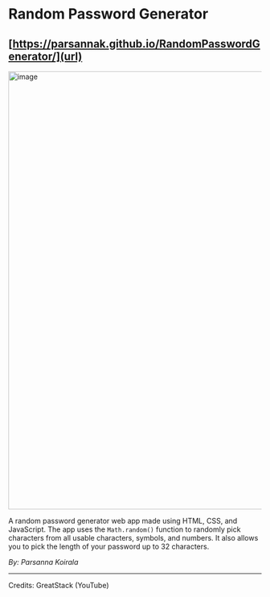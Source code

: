 # Random Password Generator
[https://parsannak.github.io/RandomPasswordGenerator/](url)
---
<img width="870" alt="image" src="https://github.com/user-attachments/assets/40029354-c46e-4394-91d7-ff031432af6b">

A random password generator web app made using HTML, CSS, and JavaScript. The app uses the `Math.random()` function to
randomly pick characters from all usable characters, symbols, and numbers. It also allows you to pick the length of your password up to 32 characters.

*By: Parsanna Koirala*

---

Credits: GreatStack (YouTube)
